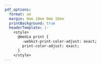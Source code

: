 ```yaml
---
pdf_options:
  format: a4
  margin: 0mm 10mm 0mm 10mm
  printBackground: true
  headerTemplate: |-
    <style>
      @media print {
        -webkit-print-color-adjust: exact;
        print-color-adjust: exact;
      }
    </style>
---
```

